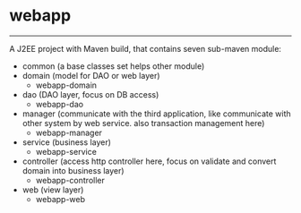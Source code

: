 webapp
===========

---
A J2EE project with Maven build, that contains seven sub-maven module:

* common (a base classes set helps other module)
* domain (model for DAO or web layer)
    * webapp-domain
* dao (DAO layer, focus on DB access) 
    * webapp-dao
* manager (communicate with the third application, like communicate with other system by web service. also transaction management here)
    * webapp-manager
* service (business layer)
    * webapp-service
* controller (access http controller here, focus on validate and convert domain into business layer)
    * webapp-controller
* web (view layer)
    * webapp-web

